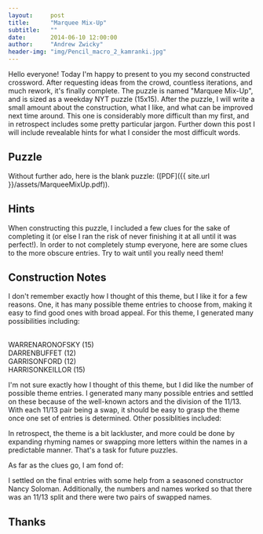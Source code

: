 ```yaml
---
layout:     post
title:      "Marquee Mix-Up"
subtitle:   ""
date:       2014-06-10 12:00:00
author:     "Andrew Zwicky"
header-img: "img/Pencil_macro_2_kamranki.jpg"
---
```


<p>Hello everyone!  Today I'm happy to present to you my second constructed crossword.  After requesting ideas from the crowd, countless iterations, and much rework, it's finally complete.  The puzzle is named "Marquee Mix-Up", and is sized as a weekday NYT puzzle (15x15).  After the puzzle, I will write a small amount about the construction, what I like, and what can be improved next time around.  This one is considerably more difficult than my first, and in retrospect includes some pretty particular jargon.  Further down this post I will include revealable hints for what I consider the most difficult words.</p>

<h2 class="section-heading">Puzzle</h2>
<p>Without further ado, here is the blank puzzle: ([PDF]({{ site.url }}/assets/MarqueeMixUp.pdf)).</p>

<h2 class="section-heading">Hints</h2>
<p>When constructing this puzzle, I included a few clues for the sake of completing it (or else I ran the risk of never finishing it at all until it was perfect!).  In order to not completely stump everyone, here are some clues to the more obscure entries.  Try to wait until you really need them!</p>

<h2 class="section-heading">Construction Notes</h2>
<p>I don't remember exactly how I thought of this theme, but I like it for a few reasons.  One, it has many possible theme entries to choose from, making it easy to find good ones with broad appeal.  For this theme, I generated many possibilities including:</p>

<br>WARRENARONOFSKY (15)
<br>DARRENBUFFET (12)
<br>GARRISONFORD (12)
<br>HARRISONKEILLOR (15)

<p>I'm not sure exactly how I thought of this theme, but I did like the number of possible theme entries.  I generated many many possible entries and settled on these because of the well-known actors and the division of the 11/13.  With each 11/13 pair being a swap, it should be easy to grasp the theme once one set of entries is determined.  Other possiblities included:</p>

<p>In retrospect, the theme is a bit lackluster, and more could be done by expanding rhyming names or swapping more letters within the names in a predictable manner.  That's a task for future puzzles.</p>

<p>As far as the clues go, I am fond of:</p>

<p>I settled on the final entries with some help from a seasoned constructor Nancy Soloman.  Additionally, the numbers and names worked so that there was an 11/13 split and there were two pairs of swapped names.</p>

<h2 class="section-heading">Thanks</h2>


